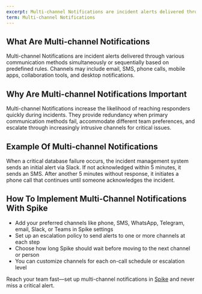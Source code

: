 ```yaml
---
excerpt: Multi-channel Notifications are incident alerts delivered through various communication methods simultaneously or sequentially based on predefined rules.
term: Multi-channel Notifications
---
```

## What Are Multi-channel Notifications

Multi-channel Notifications are incident alerts delivered through various communication methods simultaneously or sequentially based on predefined rules. Channels may include email, SMS, phone calls, mobile apps, collaboration tools, and desktop notifications.

## Why Are Multi-channel Notifications Important

Multi-channel Notifications increase the likelihood of reaching responders quickly during incidents. They provide redundancy when primary communication methods fail, accommodate different team preferences, and escalate through increasingly intrusive channels for critical issues.

## Example Of Multi-channel Notifications

When a critical database failure occurs, the incident management system sends an initial alert via Slack. If not acknowledged within 5 minutes, it sends an SMS. After another 5 minutes without response, it initiates a phone call that continues until someone acknowledges the incident.

## How To Implement Multi-Channel Notifications With Spike

- Add your preferred channels like phone, SMS, WhatsApp, Telegram, email, Slack, or Teams in Spike settings
- Set up an escalation policy to send alerts to one or more channels at each step
- Choose how long Spike should wait before moving to the next channel or person
- You can customize channels for each on-call schedule or escalation level

Reach your team fast—set up multi-channel notifications in [Spike](https://app.spike.sh/signup) and never miss a critical alert.